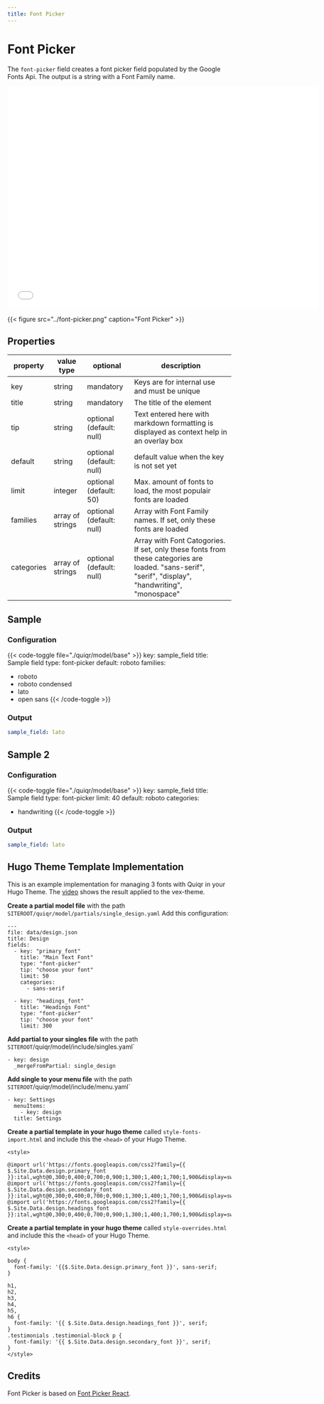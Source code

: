 ```yaml
---
title: Font Picker
---
```


# Font Picker

The `font-picker` field creates a font picker field populated by the Google
Fonts Api. The output is a string with a Font Family name.

<embed src="../font-picker.mp4" autostart="false" height="500" width="700" /></embed>

{{< figure src="../font-picker.png" caption="Font Picker" >}}

## Properties

| property   | value type       | optional                 | description                                                                               |
|------------|------------------|--------------------------|-------------------------------------------------------------------------------------------|
| key        | string           | mandatory                | Keys are for internal use and must be unique                                              |
| title      | string           | mandatory                | The title of the element                                                                  |
| tip        | string           | optional (default: null) | Text entered here with markdown formatting is displayed as context help in an overlay box |
| default    | string           | optional (default: null) | default value when the key is not set yet                                                 |
| limit      | integer          | optional (default: 50)   | Max. amount of fonts to load, the most populair fonts are loaded                          |
| families   | array of strings | optional (default: null) | Array with Font Family names. If set, only these fonts are loaded                         |
| categories | array of strings | optional (default: null) | Array with Font Catogories. If set, only these fonts from these categories are loaded. "sans-serif", "serif", "display", "handwriting", "monospace"     |

## Sample

### Configuration

{{< code-toggle file="./quiqr/model/base" >}}
key: sample_field
title: Sample field
type: font-picker
default: roboto
families:
  - roboto
  - roboto condensed
  - lato
  - open sans
{{< /code-toggle >}}

### Output

```yaml
sample_field: lato
```

## Sample 2

### Configuration

{{< code-toggle file="./quiqr/model/base" >}}
key: sample_field
title: Sample field
type: font-picker
limit: 40
default: roboto
categories:
  - handwriting
{{< /code-toggle >}}

### Output

```yaml
sample_field: lato
```

## Hugo Theme Template Implementation

This is an example implementation for managing 3 fonts with Quiqr in your Hugo Theme. The [video](https://user-images.githubusercontent.com/658612/162726167-788afeb3-5ef6-4e0f-9e83-8c762a4ced81.mp4) shows the result applied to the vex-theme.


**Create a partial model file** with the path `SITEROOT/quiqr/model/partials/single_design.yaml` Add this configuration:

```
---
file: data/design.json
title: Design
fields:
  - key: "primary_font"
    title: "Main Text Font"
    type: "font-picker"
    tip: "choose your font"
    limit: 50
    categories:
      - sans-serif

  - key: "headings_font"
    title: "Headings Font"
    type: "font-picker"
    tip: "choose your font"
    limit: 300
```


**Add partial to your singles file** with the path `SITEROOT`/quiqr/model/include/singles.yaml`

```
- key: design
  _mergeFromPartial: single_design
```

**Add single to your menu file** with the path `SITEROOT`/quiqr/model/include/menu.yaml`

```
- key: Settings
  menuItems:
    - key: design
  title: Settings
```

**Create a partial template in your hugo theme** called `style-fonts-import.html` and include this the `<head>` of your Hugo Theme.

```
<style>

@import url('https://fonts.googleapis.com/css2?family={{ $.Site.Data.design.primary_font }}:ital,wght@0,300;0,400;0,700;0,900;1,300;1,400;1,700;1,900&display=swap');
@import url('https://fonts.googleapis.com/css2?family={{ $.Site.Data.design.secondary_font }}:ital,wght@0,300;0,400;0,700;0,900;1,300;1,400;1,700;1,900&display=swap');
@import url('https://fonts.googleapis.com/css2?family={{ $.Site.Data.design.headings_font }}:ital,wght@0,300;0,400;0,700;0,900;1,300;1,400;1,700;1,900&display=swap');
```

**Create a partial template in your hugo theme** called `style-overrides.html` and include this the `<head>` of your Hugo Theme.

```
<style>

body {
  font-family: '{{$.Site.Data.design.primary_font }}', sans-serif;
}

h1,
h2,
h3,
h4,
h5,
h6 {
  font-family: '{{ $.Site.Data.design.headings_font }}', serif;
}
.testimonials .testimonial-block p {
  font-family: '{{ $.Site.Data.design.secondary_font }}', serif;
}
</style>
```

## Credits

Font Picker is based on [Font Picker React](https://github.com/samuelmeuli/font-picker-react).

